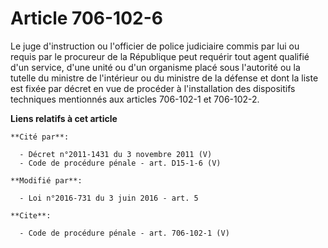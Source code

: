 # Article 706-102-6

Le juge d'instruction ou l'officier de police judiciaire commis par lui ou requis par le procureur de la République peut
requérir tout agent qualifié d'un service, d'une unité ou d'un organisme placé sous l'autorité ou la tutelle du ministre de
l'intérieur ou du ministre de la défense et dont la liste est fixée par décret en vue de procéder à l'installation des
dispositifs techniques mentionnés aux articles 706-102-1 et 706-102-2.

**Liens relatifs à cet article**

	**Cité par**:

	  - Décret n°2011-1431 du 3 novembre 2011 (V)
	  - Code de procédure pénale - art. D15-1-6 (V)

	**Modifié par**:

	  - Loi n°2016-731 du 3 juin 2016 - art. 5

	**Cite**:

	  - Code de procédure pénale - art. 706-102-1 (V)
